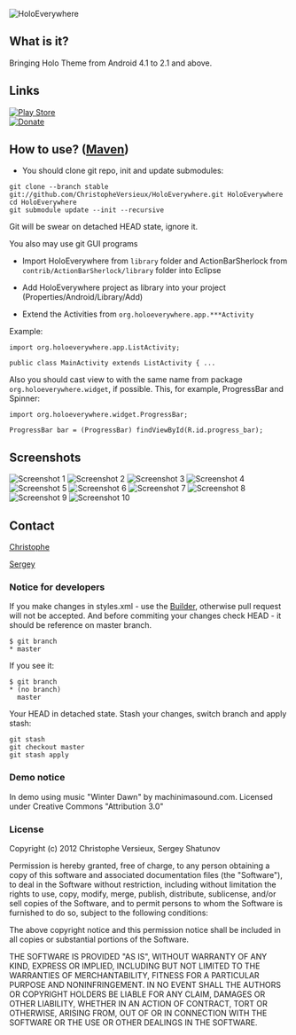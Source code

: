 ![HoloEverywhere](https://raw.github.com/ChristopheVersieux/HoloEverywhere/master/website/src/main/webapp/github-res/logo.png "HoloEverywhere")

## What is it?
Bringing Holo Theme from Android 4.1 to 2.1 and above.
## Links
[![Play Store](https://raw.github.com/ChristopheVersieux/HoloEverywhere/master/website/src/main/webapp/github-res/play_store_button.png)][Play Store]  
[![Donate](https://raw.github.com/ChristopheVersieux/HoloEverywhere/master/website/src/main/webapp/github-res/donate_button.png)][Donate]
## How to use? ([Maven][Build with Maven])

* You should clone git repo, init and update submodules:

```
git clone --branch stable git://github.com/ChristopheVersieux/HoloEverywhere.git HoloEverywhere
cd HoloEverywhere
git submodule update --init --recursive
```
Git will be swear on detached HEAD state, ignore it.

You also may use git GUI programs

* Import HoloEverywhere from `library` folder and ActionBarSherlock from `contrib/ActionBarSherlock/library` folder into Eclipse

* Add HoloEverywhere project as library into your project (Properties/Android/Library/Add)

* Extend the Activities from `org.holoeverywhere.app.***Activity`

Example:

```
import org.holoeverywhere.app.ListActivity;

public class MainActivity extends ListActivity { ...
```
Also you should cast view to with the same name from package `org.holoeverywhere.widget`, if possible. This, for example, ProgressBar and Spinner:
```
import org.holoeverywhere.widget.ProgressBar;

ProgressBar bar = (ProgressBar) findViewById(R.id.progress_bar);
```

## Screenshots
![Screenshot 1](https://raw.github.com/ChristopheVersieux/HoloEverywhere/master/website/src/main/webapp/img/screenshots/1.png "Screenshot 1")
![Screenshot 2](https://raw.github.com/ChristopheVersieux/HoloEverywhere/master/website/src/main/webapp/img/screenshots/.png "Screenshot 2")
![Screenshot 3](https://raw.github.com/ChristopheVersieux/HoloEverywhere/master/website/src/main/webapp/img/screenshots/3.png "Screenshot 3")
![Screenshot 4](https://raw.github.com/ChristopheVersieux/HoloEverywhere/master/website/src/main/webapp/img/screenshots/4.png "Screenshot 4")
![Screenshot 5](https://raw.github.com/ChristopheVersieux/HoloEverywhere/master/website/src/main/webapp/img/screenshots/5.png "Screenshot 5")
![Screenshot 6](https://raw.github.com/ChristopheVersieux/HoloEverywhere/master/website/src/main/webapp/img/screenshots/6.png "Screenshot 6")
![Screenshot 7](https://raw.github.com/ChristopheVersieux/HoloEverywhere/master/website/src/main/webapp/img/screenshots/7.png "Screenshot 7")
![Screenshot 8](https://raw.github.com/ChristopheVersieux/HoloEverywhere/master/website/src/main/webapp/img/screenshots/8.png "Screenshot 8")
![Screenshot 9](https://raw.github.com/ChristopheVersieux/HoloEverywhere/master/website/src/main/webapp/img/screenshots/9.png "Screenshot 9")
![Screenshot 10](https://raw.github.com/ChristopheVersieux/HoloEverywhere/master/website/src/main/webapp/img/screenshots/10.png "Screenshot 10")

## Contact
[Christophe](https://plus.google.com/108315424589085456181/posts "Google Plus")

[Sergey](mailto:prototypegamez@gmail.com "Send email to Sergey")

### Notice for developers
If you make changes in styles.xml - use the [Builder](https://github.com/ChristopheVersieux/HoloEverywhere/tree/master/builder), otherwise pull request will not be accepted.
And before commiting your changes check HEAD - it should be reference on master branch.
```
$ git branch
* master
```
If you see it:
```
$ git branch
* (no branch)
  master
```
Your HEAD in detached state. Stash your changes, switch branch and apply stash:
```
git stash
git checkout master
git stash apply
```

### Demo notice
In demo using music "Winter Dawn" by machinimasound.com. Licensed under Creative Commons "Attribution 3.0"

### License

Copyright (c) 2012 Christophe Versieux, Sergey Shatunov

Permission is hereby granted, free of charge, to any person obtaining a copy of this software and associated documentation files (the "Software"), to deal in the Software without restriction, including without limitation the rights to use, copy, modify, merge, publish, distribute, sublicense, and/or sell copies of the Software, and to permit persons to whom the Software is furnished to do so, subject to the following conditions:

The above copyright notice and this permission notice shall be included in all copies or substantial portions of the Software.

THE SOFTWARE IS PROVIDED "AS IS", WITHOUT WARRANTY OF ANY KIND, EXPRESS OR IMPLIED, INCLUDING BUT NOT LIMITED TO THE WARRANTIES OF MERCHANTABILITY, FITNESS FOR A PARTICULAR PURPOSE AND NONINFRINGEMENT. IN NO EVENT SHALL THE AUTHORS OR COPYRIGHT HOLDERS BE LIABLE FOR ANY CLAIM, DAMAGES OR OTHER LIABILITY, WHETHER IN AN ACTION OF CONTRACT, TORT OR OTHERWISE, ARISING FROM, OUT OF OR IN CONNECTION WITH THE SOFTWARE OR THE USE OR OTHER DEALINGS IN THE SOFTWARE.

[Play Store]: https://play.google.com/store/apps/details?id=org.holoeverywhere.demo "Play Store"
[Donate]: https://www.paypal.com/cgi-bin/webscr?cmd=_donations&business=X7E7U7HNR36YN&lc=US&item_name=HoloEverywhere&currency_code=USD&bn=PP%2dDonationsBF%3adonate_button%2epng%3aNonHosted "Donate"
[Build with Maven]: https://github.com/ChristopheVersieux/HoloEverywhere/wiki/Maven "Build with maven"
